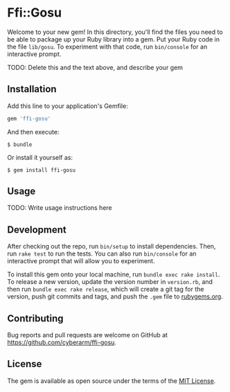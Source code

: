# Ffi::Gosu

Welcome to your new gem! In this directory, you'll find the files you need to be able to package up your Ruby library into a gem. Put your Ruby code in the file `lib/gosu`. To experiment with that code, run `bin/console` for an interactive prompt.

TODO: Delete this and the text above, and describe your gem

## Installation

Add this line to your application's Gemfile:

```ruby
gem 'ffi-gosu'
```

And then execute:

    $ bundle

Or install it yourself as:

    $ gem install ffi-gosu

## Usage

TODO: Write usage instructions here

## Development

After checking out the repo, run `bin/setup` to install dependencies. Then, run `rake test` to run the tests. You can also run `bin/console` for an interactive prompt that will allow you to experiment.

To install this gem onto your local machine, run `bundle exec rake install`. To release a new version, update the version number in `version.rb`, and then run `bundle exec rake release`, which will create a git tag for the version, push git commits and tags, and push the `.gem` file to [rubygems.org](https://rubygems.org).

## Contributing

Bug reports and pull requests are welcome on GitHub at https://github.com/cyberarm/ffi-gosu.

## License

The gem is available as open source under the terms of the [MIT License](https://opensource.org/licenses/MIT).
